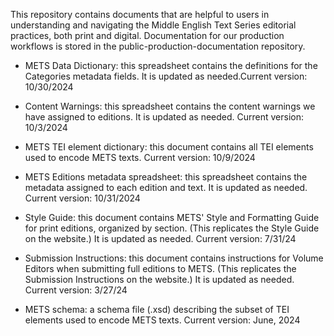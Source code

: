 This repository contains documents that are helpful to users in understanding and navigating the Middle English Text Series editorial practices, both print and digital. Documentation for our production workflows is stored in the public-production-documentation repository.

- METS Data Dictionary: this spreadsheet contains the definitions for the Categories metadata fields. It is updated as needed.Current version: 10/30/2024
  
- Content Warnings: this spreadsheet contains the content warnings we have assigned to editions. It is updated as needed. Current version: 10/3/2024

- METS TEI element dictionary: this document contains all TEI elements used to encode METS texts. Current version: 10/9/2024

- METS Editions metadata spreadsheet: this spreadsheet contains the metadata assigned to each edition and text. It is updated as needed. Current version: 10/31/2024

- Style Guide: this document contains METS' Style and Formatting Guide for print editions, organized by section. (This replicates the Style Guide on the website.) It is updated as needed. Current version: 7/31/24

- Submission Instructions: this document contains instructions for Volume Editors when submitting full editions to METS. (This replicates the Submission Instructions on the website.) It is updated as needed. Current version: 3/27/24
  
- METS schema: a schema file (.xsd) describing the subset of TEI elements used to encode METS texts.  Current version: June, 2024
